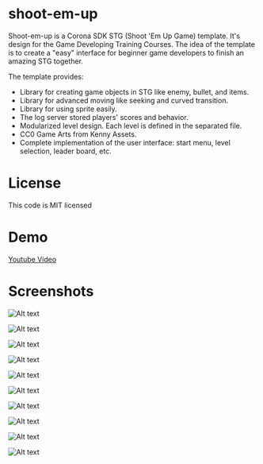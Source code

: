 # shoot-em-up
Shoot-em-up is a Corona SDK STG (Shoot 'Em Up Game) template. It's design for the Game Developing Training Courses. The idea of the template is to create a "easy" interface for beginner game developers to finish an amazing STG together.

The template provides:

* Library for creating game objects in STG like enemy, bullet, and items.
* Library for advanced moving like seeking and curved transition.
* Library for using sprite easily.
* The log server stored players' scores and behavior.
* Modularized level design. Each level is defined in the separated file.
* CC0 Game Arts from Kenny Assets.
* Complete implementation of the user interface: start menu, level selection, leader board, etc.

# License

This code is MIT licensed

# Demo
[Youtube Video](https://youtu.be/eyVKpGKyC0o)

# Screenshots

![Alt text](/screenshot/1.jpg?raw=true "Screenshots")

![Alt text](/screenshot/2.jpg?raw=true "Screenshots")

![Alt text](/screenshot/3.jpg?raw=true "Screenshots")

![Alt text](/screenshot/4.jpg?raw=true "Screenshots")

![Alt text](/screenshot/5.jpg?raw=true "Screenshots")

![Alt text](/screenshot/6.jpg?raw=true "Screenshots")

![Alt text](/screenshot/7.jpg?raw=true "Screenshots")

![Alt text](/screenshot/8.jpg?raw=true "Screenshots")

![Alt text](/screenshot/9.jpg?raw=true "Screenshots")

![Alt text](/screenshot/10.jpg?raw=true "Screenshots")
